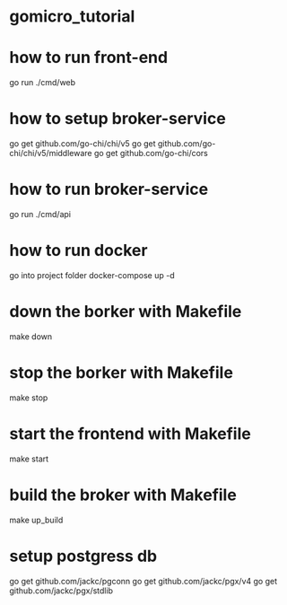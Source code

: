 # gomicro_tutorial
how to run front-end
=============================
go run ./cmd/web

how to setup broker-service
=============================
go get github.com/go-chi/chi/v5
go get github.com/go-chi/chi/v5/middleware
go get github.com/go-chi/cors

how to run broker-service
=============================
go run ./cmd/api

how to run docker 
=============================
go into project folder
docker-compose up -d

down the borker with Makefile
=============================
make down

stop the borker with Makefile
=============================
make stop

start the frontend with Makefile
=============================
make start

build the broker with Makefile
=============================
make up_build

setup postgress db
=============================
go get github.com/jackc/pgconn
go get github.com/jackc/pgx/v4
go get github.com/jackc/pgx/stdlib
